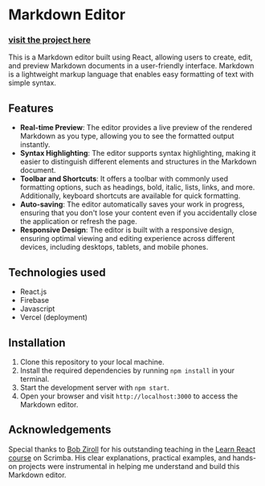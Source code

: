 # Markdown Editor 
### [visit the project here](https://csb-jrt2zy.vercel.app/)
This is a Markdown editor built using React, allowing users to create, edit, and preview Markdown documents in a user-friendly interface. Markdown is a lightweight markup language that enables easy formatting of text with simple syntax.

## Features

- **Real-time Preview**: The editor provides a live preview of the rendered Markdown as you type, allowing you to see the formatted output instantly.
- **Syntax Highlighting**: The editor supports syntax highlighting, making it easier to distinguish different elements and structures in the Markdown document.
- **Toolbar and Shortcuts**: It offers a toolbar with commonly used formatting options, such as headings, bold, italic, lists, links, and more. Additionally, keyboard shortcuts are available for quick formatting.
- **Auto-saving**: The editor automatically saves your work in progress, ensuring that you don't lose your content even if you accidentally close the application or refresh the page.
- **Responsive Design**: The editor is built with a responsive design, ensuring optimal viewing and editing experience across different devices, including desktops, tablets, and mobile phones.

## Technologies used
- React.js
- Firebase
- Javascript
- Vercel (deployment)

## Installation

1. Clone this repository to your local machine.
2. Install the required dependencies by running `npm install` in your terminal.
3. Start the development server with `npm start`.
4. Open your browser and visit `http://localhost:3000` to access the Markdown editor.

## Acknowledgements

Special thanks to [Bob Ziroll](https://github.com/bobziroll) for his outstanding teaching in the [Learn React course](https://scrimba.com/learn/learnreact) on Scrimba. His clear explanations, practical examples, and hands-on projects were instrumental in helping me understand and build this Markdown editor.

